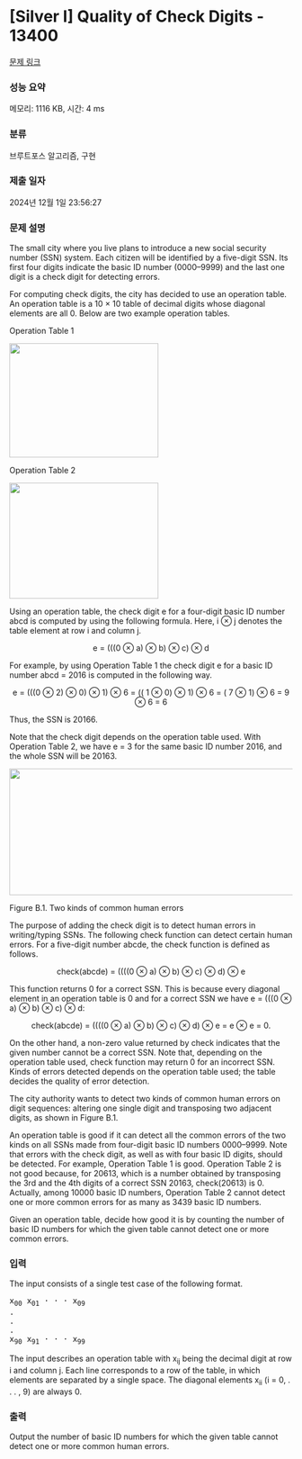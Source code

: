 # [Silver I] Quality of Check Digits - 13400 

[문제 링크](https://www.acmicpc.net/problem/13400) 

### 성능 요약

메모리: 1116 KB, 시간: 4 ms

### 분류

브루트포스 알고리즘, 구현

### 제출 일자

2024년 12월 1일 23:56:27

### 문제 설명

<p>The small city where you live plans to introduce a new social security number (SSN) system. Each citizen will be identified by a five-digit SSN. Its first four digits indicate the basic ID number (0000–9999) and the last one digit is a check digit for detecting errors.</p>

<p>For computing check digits, the city has decided to use an operation table. An operation table is a 10 × 10 table of decimal digits whose diagonal elements are all 0. Below are two example operation tables.</p>

<p>Operation Table 1</p>

<p><img alt="" src="https://onlinejudgeimages.s3.amazonaws.com/problem/13400/%EC%8A%A4%ED%81%AC%EB%A6%B0%EC%83%B7%202016-11-11%20%EC%98%A4%EC%A0%84%205.07.12.png" style="height:203px; width:265px"></p>

<p>Operation Table 2</p>

<p><img alt="" src="https://onlinejudgeimages.s3.amazonaws.com/problem/13400/%EC%8A%A4%ED%81%AC%EB%A6%B0%EC%83%B7%202016-11-11%20%EC%98%A4%EC%A0%84%205.07.20.png" style="height:206px; width:265px"></p>

<p>Using an operation table, the check digit e for a four-digit basic ID number abcd is computed by using the following formula. Here, i ⊗ j denotes the table element at row i and column j.</p>

<p style="text-align:center">e = (((0 ⊗ a) ⊗ b) ⊗ c) ⊗ d</p>

<p>For example, by using Operation Table 1 the check digit e for a basic ID number abcd = 2016 is computed in the following way.</p>

<p style="text-align:center">e = (((0 ⊗ 2) ⊗ 0) ⊗ 1) ⊗ 6 = (( 1 ⊗ 0) ⊗ 1) ⊗ 6 = ( 7 ⊗ 1) ⊗ 6 = 9 ⊗ 6 = 6                                 </p>

<p>Thus, the SSN is 20166.</p>

<p>Note that the check digit depends on the operation table used. With Operation Table 2, we have e = 3 for the same basic ID number 2016, and the whole SSN will be 20163.</p>

<p><img alt="" src="https://onlinejudgeimages.s3.amazonaws.com/problem/13400/%EC%8A%A4%ED%81%AC%EB%A6%B0%EC%83%B7%202016-11-11%20%EC%98%A4%EC%A0%84%205.11.36.png" style="height:225px; width:600px"></p>

<p>Figure B.1. Two kinds of common human errors</p>

<p>The purpose of adding the check digit is to detect human errors in writing/typing SSNs. The following check function can detect certain human errors. For a five-digit number abcde, the check function is defined as follows.</p>

<p style="text-align:center">check(abcde) = ((((0 ⊗ a) ⊗ b) ⊗ c) ⊗ d) ⊗ e</p>

<p>This function returns 0 for a correct SSN. This is because every diagonal element in an operation table is 0 and for a correct SSN we have e = (((0 ⊗ a) ⊗ b) ⊗ c) ⊗ d:</p>

<p style="text-align:center">check(abcde) = ((((0 ⊗ a) ⊗ b) ⊗ c) ⊗ d) ⊗ e = e ⊗ e = 0.</p>

<p>On the other hand, a non-zero value returned by check indicates that the given number cannot be a correct SSN. Note that, depending on the operation table used, check function may return 0 for an incorrect SSN. Kinds of errors detected depends on the operation table used; the table decides the quality of error detection.</p>

<p>The city authority wants to detect two kinds of common human errors on digit sequences: altering one single digit and transposing two adjacent digits, as shown in Figure B.1.</p>

<p>An operation table is good if it can detect all the common errors of the two kinds on all SSNs made from four-digit basic ID numbers 0000–9999. Note that errors with the check digit, as well as with four basic ID digits, should be detected. For example, Operation Table 1 is good. Operation Table 2 is not good because, for 20613, which is a number obtained by transposing the 3rd and the 4th digits of a correct SSN 20163, check(20613) is 0. Actually, among 10000 basic ID numbers, Operation Table 2 cannot detect one or more common errors for as many as 3439 basic ID numbers.</p>

<p>Given an operation table, decide how good it is by counting the number of basic ID numbers for which the given table cannot detect one or more common errors.</p>

### 입력 

 <p>The input consists of a single test case of the following format.</p>

<pre>x<sub>00</sub> x<sub>01</sub> · · · x<sub>09</sub>
.
.
.
x<sub>90</sub> x<sub>91</sub> · · · x<sub>99</sub></pre>

<p>The input describes an operation table with x<sub>ij</sub> being the decimal digit at row i and column j. Each line corresponds to a row of the table, in which elements are separated by a single space. The diagonal elements x<sub>ii</sub> (i = 0, . . . , 9) are always 0.</p>

### 출력 

 <p>Output the number of basic ID numbers for which the given table cannot detect one or more common human errors.</p>

